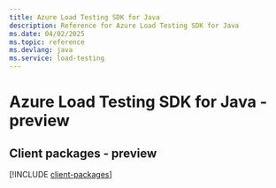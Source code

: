 ```yaml
---
title: Azure Load Testing SDK for Java
description: Reference for Azure Load Testing SDK for Java
ms.date: 04/02/2025
ms.topic: reference
ms.devlang: java
ms.service: load-testing
---
```

# Azure Load Testing SDK for Java - preview

## Client packages - preview
[!INCLUDE [client-packages](load-testing-client-index.md)]